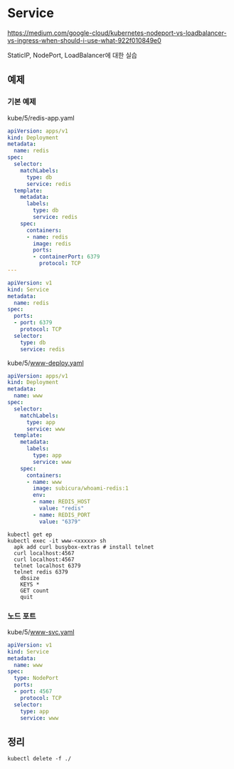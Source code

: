 # Service

https://medium.com/google-cloud/kubernetes-nodeport-vs-loadbalancer-vs-ingress-when-should-i-use-what-922f010849e0

StaticIP, NodePort, LoadBalancer에 대한 실습

## 예제

### 기본 예제

kube/5/redis-app.yaml

```yaml
apiVersion: apps/v1
kind: Deployment
metadata:
  name: redis
spec:
  selector:
    matchLabels:
      type: db
      service: redis
  template:
    metadata:
      labels:
        type: db
        service: redis
    spec:
      containers:
      - name: redis
        image: redis
        ports:
        - containerPort: 6379
          protocol: TCP
---

apiVersion: v1
kind: Service
metadata:
  name: redis
spec:
  ports:
  - port: 6379
    protocol: TCP
  selector:
    type: db
    service: redis
```

kube/5/www-deploy.yaml

```yaml
apiVersion: apps/v1
kind: Deployment
metadata:
  name: www
spec:
  selector:
    matchLabels:
      type: app
      service: www
  template:
    metadata:
      labels:
        type: app
        service: www
    spec:
      containers:
      - name: www
        image: subicura/whoami-redis:1
        env:
        - name: REDIS_HOST
          value: "redis"
        - name: REDIS_PORT
          value: "6379"
```

```
kubectl get ep
kubectl exec -it www-<xxxxx> sh
  apk add curl busybox-extras # install telnet
  curl localhost:4567
  curl localhost:4567
  telnet localhost 6379
  telnet redis 6379
    dbsize
    KEYS *
    GET count
    quit
```

### 노드 포트

kube/5/www-svc.yaml

```yaml
apiVersion: v1
kind: Service
metadata:
  name: www
spec:
  type: NodePort
  ports:
  - port: 4567
    protocol: TCP
  selector:
    type: app
    service: www
```

## 정리

```
kubectl delete -f ./
```

